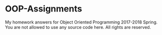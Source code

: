 OOP-Assignments
=========================

My homework answers for Object Oriented Programming 2017-2018 Spring. You are not allowed to use any source code here. All rights are reserved.

